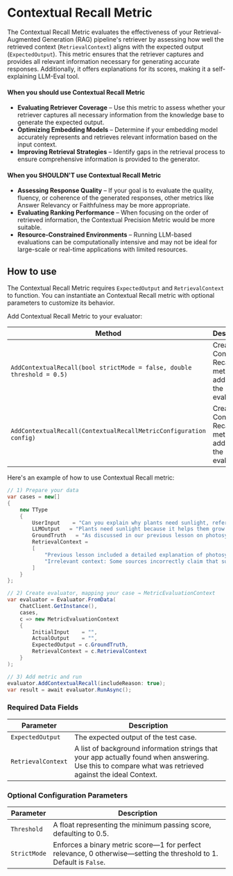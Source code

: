 # Contextual Recall Metric

The Contextual Recall Metric evaluates the effectiveness of your Retrieval-Augmented Generation (RAG) pipeline's retriever by assessing how well the retrieved context (`RetrievalContext`) aligns with the expected output (`ExpectedOutput`). This metric ensures that the retriever captures and provides all relevant information necessary for generating accurate responses. Additionally, it offers explanations for its scores, making it a self-explaining LLM-Eval tool.

#### When you should use Contextual Recall Metric

- **Evaluating Retriever Coverage** – Use this metric to assess whether your retriever captures all necessary information from the knowledge base to generate the expected output.
- **Optimizing Embedding Models** – Determine if your embedding model accurately represents and retrieves relevant information based on the input context.
- **Improving Retrieval Strategies** – Identify gaps in the retrieval process to ensure comprehensive information is provided to the generator.

#### When you SHOULDN'T use Contextual Recall Metric

- **Assessing Response Quality** – If your goal is to evaluate the quality, fluency, or coherence of the generated responses, other metrics like Answer Relevancy or Faithfulness may be more appropriate.
- **Evaluating Ranking Performance** – When focusing on the order of retrieved information, the Contextual Precision Metric would be more suitable.
- **Resource-Constrained Environments** – Running LLM-based evaluations can be computationally intensive and may not be ideal for large-scale or real-time applications with limited resources.

## How to use

The Contextual Recall Metric requires `ExpectedOutput` and `RetrievalContext` to function. You can instantiate an Contextual Recall metric with optional parameters to customize its behavior.

Add Contextual Recall Metric to your evaluator:

| Method                                                                 | Description                                                        |
| ---------------------------------------------------------------------- | ------------------------------------------------------------------ |
| `AddContextualRecall(bool strictMode = false, double threshold = 0.5)` | Creates the Contextual Recall metric and adds it to the evaluator. |
| `AddContextualRecall(ContextualRecallMetricConfiguration config)`      | Creates the Contextual Recall metric and adds it to the evaluator. |

Here's an example of how to use Contextual Recall metric:

```csharp
// 1) Prepare your data
var cases = new[]
{
    new TType
    {
        UserInput    = "Can you explain why plants need sunlight, referring to our discussion on photosynthesis last week?",
        LLMOutput   = "Plants need sunlight because it helps them grow more flowers.",
        GroundTruth   = "As discussed in our previous lesson on photosynthesis, plants require sunlight to convert carbon dioxide and water into glucose and oxygen, which is vital for their growth and energy production.",
        RetrievalContext =
        [
            "Previous lesson included a detailed explanation of photosynthesis and the role of sunlight in the process.",
            "Irrelevant context: Some sources incorrectly claim that sunlight only influences the blooming of flowers."
        ]
    }
};

// 2) Create evaluator, mapping your case → MetricEvaluationContext
var evaluator = Evaluator.FromData(
    ChatClient.GetInstance(),
    cases,
    c => new MetricEvaluationContext
    {
        InitialInput    = "",
        ActualOutput    = "",
        ExpectedOutput = c.GroundTruth,
        RetrievalContext = c.RetrievalContext
    }
);

// 3) Add metric and run
evaluator.AddContextualRecall(includeReason: true);
var result = await evaluator.RunAsync();
```

### Required Data Fields

| Parameter          | Description                                                                                                                                             |
| ------------------ | ------------------------------------------------------------------------------------------------------------------------------------------------------- |
| `ExpectedOutput`   | The expected output of the test case.                                                                                                                   |
| `RetrievalContext` | A list of background information strings that your app actually found when answering. Use this to compare what was retrieved against the ideal Context. |

### Optional Configuration Parameters

| Parameter    | Description                                                                                                         |
| ------------ | ------------------------------------------------------------------------------------------------------------------- |
| `Threshold`  | A float representing the minimum passing score, defaulting to 0.5.                                                  |
| `StrictMode` | Enforces a binary metric score—1 for perfect relevance, 0 otherwise—setting the threshold to 1. Default is `False`. |
